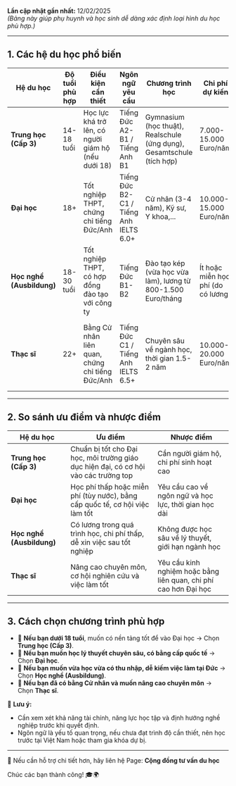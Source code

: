 
**Lần cập nhật gần nhất:** 12/02/2025  
_(Bảng này giúp phụ huynh và học sinh dễ dàng xác định loại hình du học phù hợp.)_

---

## **1. Các hệ du học phổ biến**

|Hệ du học|Độ tuổi phù hợp|Điều kiện cần thiết|Ngôn ngữ yêu cầu|Chương trình học|Chi phí dự kiến|Cơ hội sau tốt nghiệp|
|---|---|---|---|---|---|---|
|**Trung học (Cấp 3)**|14-18 tuổi|Học lực khá trở lên, có người giám hộ (nếu dưới 18)|Tiếng Đức A2-B1 / Tiếng Anh B1|Gymnasium (học thuật), Realschule (ứng dụng), Gesamtschule (tích hợp)|7.000-15.000 Euro/năm|Lên Đại học hoặc học nghề|
|**Đại học**|18+|Tốt nghiệp THPT, chứng chỉ tiếng Đức/Anh|Tiếng Đức B2-C1 / Tiếng Anh IELTS 6.0+|Cử nhân (3-4 năm), Kỹ sư, Y khoa,...|10.000-15.000 Euro/năm|Làm việc tại châu Âu hoặc học tiếp Thạc sĩ|
|**Học nghề (Ausbildung)**|18-30 tuổi|Tốt nghiệp THPT, có hợp đồng đào tạo với công ty|Tiếng Đức B1-B2|Đào tạo kép (vừa học vừa làm), lương từ 800-1.500 Euro/tháng|Ít hoặc miễn học phí (do có lương)|Cơ hội việc làm cao tại Đức|
|**Thạc sĩ**|22+|Bằng Cử nhân liên quan, chứng chỉ tiếng Đức/Anh|Tiếng Đức C1 / Tiếng Anh IELTS 6.5+|Chuyên sâu về ngành học, thời gian 1.5-2 năm|10.000-20.000 Euro/năm|Làm việc chuyên môn cao hoặc học Tiến sĩ|

---

## **2. So sánh ưu điểm và nhược điểm**

|Hệ du học|Ưu điểm|Nhược điểm|
|---|---|---|
|**Trung học (Cấp 3)**|Chuẩn bị tốt cho Đại học, môi trường giáo dục hiện đại, có cơ hội vào các trường top|Cần người giám hộ, chi phí sinh hoạt cao|
|**Đại học**|Học phí thấp hoặc miễn phí (tùy nước), bằng cấp quốc tế, cơ hội việc làm tốt|Yêu cầu cao về ngôn ngữ và học lực, thời gian học dài|
|**Học nghề (Ausbildung)**|Có lương trong quá trình học, chi phí thấp, dễ xin việc sau tốt nghiệp|Không được học sâu về lý thuyết, giới hạn ngành học|
|**Thạc sĩ**|Nâng cao chuyên môn, cơ hội nghiên cứu và việc làm tốt|Yêu cầu kinh nghiệm hoặc bằng liên quan, chi phí cao hơn Đại học|

---

## **3. Cách chọn chương trình phù hợp**

- 🔹 **Nếu bạn dưới 18 tuổi**, muốn có nền tảng tốt để vào Đại học → Chọn **Trung học (Cấp 3)**.
- 🔹 **Nếu bạn muốn học lý thuyết chuyên sâu, có bằng cấp quốc tế** → Chọn **Đại học**.
- 🔹 **Nếu bạn muốn vừa học vừa có thu nhập, dễ kiếm việc làm tại Đức** → Chọn **Học nghề (Ausbildung)**.
- 🔹 **Nếu bạn đã có bằng Cử nhân và muốn nâng cao chuyên môn** → Chọn **Thạc sĩ**.

📌 **Lưu ý:**

- Cần xem xét khả năng tài chính, năng lực học tập và định hướng nghề nghiệp trước khi quyết định.
- Ngôn ngữ là yếu tố quan trọng, nếu chưa đạt trình độ cần thiết, nên học trước tại Việt Nam hoặc tham gia khóa dự bị.

---

💬 Nếu cần hỗ trợ chi tiết hơn, hãy liên hệ Page: **Cộng đồng tư vấn du học**

Chúc các bạn thành công! 🎓🌍